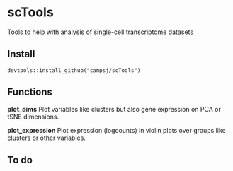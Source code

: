# scTools
Tools to help with analysis of single-cell transcriptome datasets

## Install
`devtools::install_github("campsj/scTools")`

## Functions
**plot_dims**
Plot variables like clusters but also gene expression on PCA or tSNE dimensions.

**plot_expression**
Plot expression (logcounts) in violin plots over groups like clusters or other variables.



## To do

